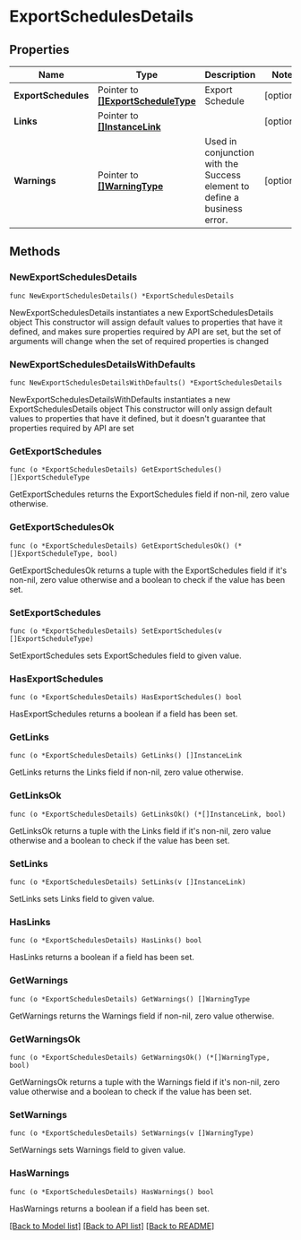 # ExportSchedulesDetails

## Properties

Name | Type | Description | Notes
------------ | ------------- | ------------- | -------------
**ExportSchedules** | Pointer to [**[]ExportScheduleType**](ExportScheduleType.md) | Export Schedule | [optional] 
**Links** | Pointer to [**[]InstanceLink**](InstanceLink.md) |  | [optional] 
**Warnings** | Pointer to [**[]WarningType**](WarningType.md) | Used in conjunction with the Success element to define a business error. | [optional] 

## Methods

### NewExportSchedulesDetails

`func NewExportSchedulesDetails() *ExportSchedulesDetails`

NewExportSchedulesDetails instantiates a new ExportSchedulesDetails object
This constructor will assign default values to properties that have it defined,
and makes sure properties required by API are set, but the set of arguments
will change when the set of required properties is changed

### NewExportSchedulesDetailsWithDefaults

`func NewExportSchedulesDetailsWithDefaults() *ExportSchedulesDetails`

NewExportSchedulesDetailsWithDefaults instantiates a new ExportSchedulesDetails object
This constructor will only assign default values to properties that have it defined,
but it doesn't guarantee that properties required by API are set

### GetExportSchedules

`func (o *ExportSchedulesDetails) GetExportSchedules() []ExportScheduleType`

GetExportSchedules returns the ExportSchedules field if non-nil, zero value otherwise.

### GetExportSchedulesOk

`func (o *ExportSchedulesDetails) GetExportSchedulesOk() (*[]ExportScheduleType, bool)`

GetExportSchedulesOk returns a tuple with the ExportSchedules field if it's non-nil, zero value otherwise
and a boolean to check if the value has been set.

### SetExportSchedules

`func (o *ExportSchedulesDetails) SetExportSchedules(v []ExportScheduleType)`

SetExportSchedules sets ExportSchedules field to given value.

### HasExportSchedules

`func (o *ExportSchedulesDetails) HasExportSchedules() bool`

HasExportSchedules returns a boolean if a field has been set.

### GetLinks

`func (o *ExportSchedulesDetails) GetLinks() []InstanceLink`

GetLinks returns the Links field if non-nil, zero value otherwise.

### GetLinksOk

`func (o *ExportSchedulesDetails) GetLinksOk() (*[]InstanceLink, bool)`

GetLinksOk returns a tuple with the Links field if it's non-nil, zero value otherwise
and a boolean to check if the value has been set.

### SetLinks

`func (o *ExportSchedulesDetails) SetLinks(v []InstanceLink)`

SetLinks sets Links field to given value.

### HasLinks

`func (o *ExportSchedulesDetails) HasLinks() bool`

HasLinks returns a boolean if a field has been set.

### GetWarnings

`func (o *ExportSchedulesDetails) GetWarnings() []WarningType`

GetWarnings returns the Warnings field if non-nil, zero value otherwise.

### GetWarningsOk

`func (o *ExportSchedulesDetails) GetWarningsOk() (*[]WarningType, bool)`

GetWarningsOk returns a tuple with the Warnings field if it's non-nil, zero value otherwise
and a boolean to check if the value has been set.

### SetWarnings

`func (o *ExportSchedulesDetails) SetWarnings(v []WarningType)`

SetWarnings sets Warnings field to given value.

### HasWarnings

`func (o *ExportSchedulesDetails) HasWarnings() bool`

HasWarnings returns a boolean if a field has been set.


[[Back to Model list]](../README.md#documentation-for-models) [[Back to API list]](../README.md#documentation-for-api-endpoints) [[Back to README]](../README.md)


